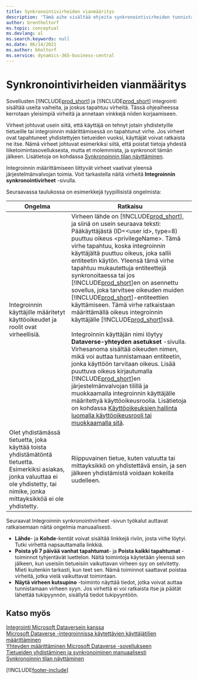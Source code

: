 ```yaml
---
title: Synkronointivirheiden vianmääritys
description: 'Tämä aihe sisältää ohjeita synkronointivirheiden tunnistamista, määrittämistä ja ratkaisemista varten.'
author: brentholtorf
ms.topic: conceptual
ms.devlang: al
ms.search.keywords: null
ms.date: 06/14/2021
ms.author: bholtorf
ms.service: dynamics-365-business-central
---
```

# <a name="troubleshoot-synchronization-errors"></a>Synkronointivirheiden vianmääritys


Sovellusten [!INCLUDE[prod_short](includes/prod_short.md)] ja [!INCLUDE[prod_short](includes/cds_long_md.md)] integrointi sisältää useita vaiheita, ja joskus tapahtuu virheitä. Tässä ohjeaiheessa kerrotaan yleisimpiä virheitä ja annetaan vinkkejä niiden korjaamiseen.

Virheet johtuvat usein siitä, että käyttäjä on tehnyt jotain yhdistetyille tietueille tai integroinnin määrittämisessä on tapahtunut virhe. Jos virheet ovat tapahtuneet yhdistettyjen tietueiden vuoksi, käyttäjät voivat ratkaista ne itse. Nämä virheet johtuvat esimerkiksi siitä, että poistat tietoja yhdestä liiketoimintasovelluksesta, mutta et molemmista, ja synkronoit tämän jälkeen. Lisätietoja on kohdassa [Synkronoinnin tilan näyttäminen](admin-how-to-view-synchronization-status.md).

Integroinnin määrittämiseen liittyvät virheet vaativat yleensä järjestelmänvalvojan toimia. Voit tarkastella näitä virheitä **Integroinnin synkronointivirheet** -sivulla. 

Seuraavassa taulukossa on esimerkkejä tyypillisistä ongelmista:  

|Ongelma  |Ratkaisu  |
|---------|---------|
|Integroinnin käyttäjille määritetyt käyttöoikeudet ja roolit ovat virheellisiä. | Virheen lähde on [!INCLUDE[prod_short](includes/cds_long_md.md)], ja siinä on usein seuraava teksti: Pääkäyttäjästä (ID=\<user id>, type=8) puuttuu oikeus \<privilegeName>. Tämä virhe tapahtuu, koska integroinnin käyttäjältä puuttuu oikeus, joka sallii entiteetin käytön. Yleensä tämä virhe tapahtuu mukautettuja entiteettejä synkronoitaessa tai jos [!INCLUDE[prod_short](includes/cds_long_md.md)]en on asennettu sovellus, joka tarvitsee oikeuden muiden [!INCLUDE[prod_short](includes/cds_long_md.md)]-entiteettien käyttämiseen. Tämä virhe ratkaistaan määrittämällä oikeus integroinnin käyttäjälle [!INCLUDE[prod_short](includes/cds_long_md.md)]ssä.<br><br> Integroinnin käyttäjän nimi löytyy **Dataverse-yhteyden asetukset** -sivulla. Virhesanoma sisältää oikeuden nimen, mikä voi auttaa tunnistamaan entiteetin, jonka käyttöön tarvitaan oikeus. Lisää puuttuva oikeus kirjautumalla [!INCLUDE[prod_short](includes/cds_long_md.md)]en järjestelmänvalvojan tilillä ja muokkaamalla integroinnin käyttäjälle määritettyä käyttöoikeusroolia. Lisätietoja on kohdassa [Käyttöoikeuksien hallinta luomalla käyttöoikeusrooli tai muokkaamalla sitä](/power-platform/admin/create-edit-security-role). |
|Olet yhdistämässä tietuetta, joka käyttää toista yhdistämätöntä tietuetta. Esimerkiksi asiakas, jonka valuuttaa ei ole yhdistetty, tai nimike, jonka mittayksikköä ei ole yhdistetty. | Riippuvainen tietue, kuten valuutta tai mittayksikkö on yhdistettävä ensin, ja sen jälkeen yhdistämistä voidaan kokeilla uudelleen. |

Seuraavat Integroinnin synkronointivirheet -sivun työkalut auttavat ratkaisemaan näitä ongelmia manuaalisesti.  

* **Lähde**- ja **Kohde**-kentät voivat sisältää linkkejä riviin, josta virhe löytyi. Tutki virhettä napsauttamalla linkkiä.  
* **Poista yli 7 päivää vanhat tapahtumat**- ja **Poista kaikki tapahtumat** -toiminnot tyhjentävät luettelon. Näitä toimintoja käytetään yleensä sen jälkeen, kun useisiin tietueisiin vaikuttavan virheen syy on selvitetty. Mieti kuitenkin tarkasti, kun teet sen. Nämä toiminnot saattavat poistaa virheitä, jotka vielä vaikuttavat toimintaan.
* **Näytä virheen kutsupino** -toiminto näyttää tiedot, jotka voivat auttaa tunnistamaan virheen syyn. Jos virhettä ei voi ratkaista itse ja päätät lähettää tukipyynnön, sisällytä tiedot tukipyyntöön.

## <a name="see-also"></a>Katso myös
[Integrointi Microsoft Dataversein kanssa](admin-prepare-dynamics-365-for-sales-for-integration.md)  
[Microsoft Dataverse -integroinnissa käytettävien käyttäjätilien määrittäminen](admin-setting-up-integration-with-dynamics-sales.md)  
[Yhteyden määrittäminen Microsoft Dataverse -sovellukseen](admin-how-to-set-up-a-dynamics-crm-connection.md)  
[Tietueiden yhdistäminen ja synkronoiminen manuaalisesti](admin-how-to-couple-and-synchronize-records-manually.md)  
[Synkronoinnin tilan näyttäminen](admin-how-to-view-synchronization-status.md)  


[!INCLUDE[footer-include](includes/footer-banner.md)]

